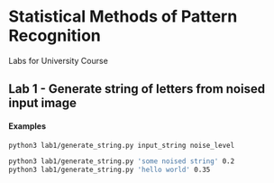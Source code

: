 # Statistical Methods of Pattern Recognition
Labs for University Course     

## Lab 1 - Generate string of letters from noised input image
#### Examples
```bash
python3 lab1/generate_string.py input_string noise_level

python3 lab1/generate_string.py 'some noised string' 0.2
python3 lab1/generate_string.py 'hello world' 0.35
```
